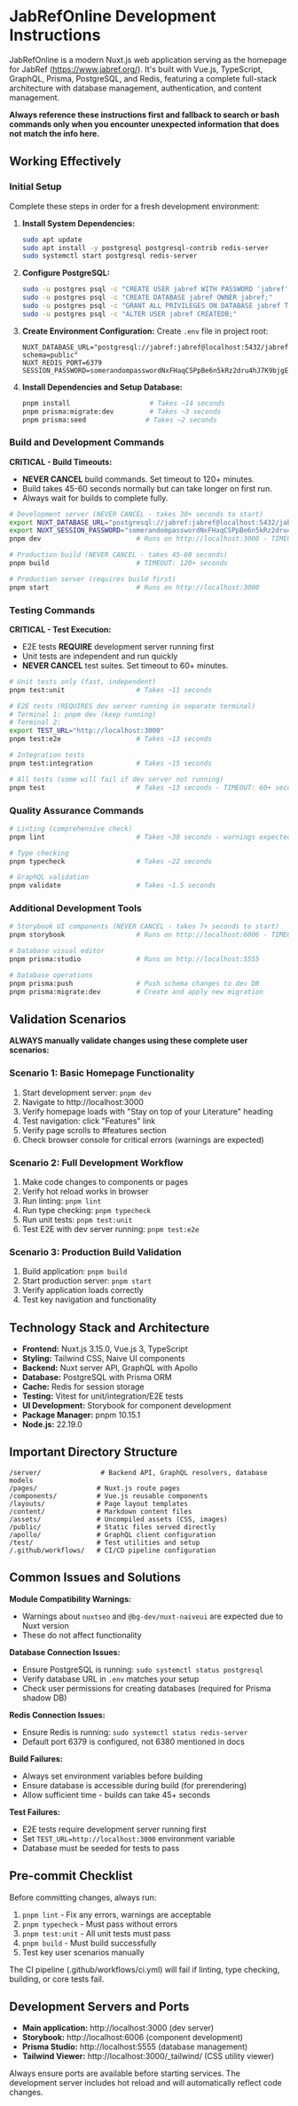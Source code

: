 # JabRefOnline Development Instructions

JabRefOnline is a modern Nuxt.js web application serving as the homepage for JabRef (https://www.jabref.org/). It's built with Vue.js, TypeScript, GraphQL, Prisma, PostgreSQL, and Redis, featuring a complete full-stack architecture with database management, authentication, and content management.

**Always reference these instructions first and fallback to search or bash commands only when you encounter unexpected information that does not match the info here.**

## Working Effectively

### Initial Setup
Complete these steps in order for a fresh development environment:

1. **Install System Dependencies:**
   ```bash
   sudo apt update
   sudo apt install -y postgresql postgresql-contrib redis-server
   sudo systemctl start postgresql redis-server
   ```

2. **Configure PostgreSQL:**
   ```bash
   sudo -u postgres psql -c "CREATE USER jabref WITH PASSWORD 'jabref';"
   sudo -u postgres psql -c "CREATE DATABASE jabref OWNER jabref;"
   sudo -u postgres psql -c "GRANT ALL PRIVILEGES ON DATABASE jabref TO jabref;"
   sudo -u postgres psql -c "ALTER USER jabref CREATEDB;"
   ```

3. **Create Environment Configuration:**
   Create `.env` file in project root:
   ```
   NUXT_DATABASE_URL="postgresql://jabref:jabref@localhost:5432/jabref?schema=public"
   NUXT_REDIS_PORT=6379
   SESSION_PASSWORD=somerandompasswordNxFHaqCSPpBe6n5kRz2dru4hJ7K9bjgEtmsV8QAT3MDXcUfWGL
   ```

4. **Install Dependencies and Setup Database:**
   ```bash
   pnpm install                    # Takes ~14 seconds
   pnpm prisma:migrate:dev         # Takes ~3 seconds  
   pnpm prisma:seed               # Takes ~2 seconds
   ```

### Build and Development Commands

**CRITICAL - Build Timeouts:**
- **NEVER CANCEL** build commands. Set timeout to 120+ minutes.
- Build takes 45-60 seconds normally but can take longer on first run.
- Always wait for builds to complete fully.

```bash
# Development server (NEVER CANCEL - takes 30+ seconds to start)
export NUXT_DATABASE_URL="postgresql://jabref:jabref@localhost:5432/jabref?schema=public"
export NUXT_SESSION_PASSWORD="somerandompasswordNxFHaqCSPpBe6n5kRz2dru4hJ7K9bjgEtmsV8QAT3MDXcUfWGL"
pnpm dev                        # Runs on http://localhost:3000 - TIMEOUT: 120+ seconds

# Production build (NEVER CANCEL - takes 45-60 seconds)
pnpm build                      # TIMEOUT: 120+ seconds

# Production server (requires build first)
pnpm start                      # Runs on http://localhost:3000
```

### Testing Commands

**CRITICAL - Test Execution:**
- E2E tests **REQUIRE** development server running first
- Unit tests are independent and run quickly
- **NEVER CANCEL** test suites. Set timeout to 60+ minutes.

```bash
# Unit tests only (fast, independent)
pnpm test:unit                  # Takes ~11 seconds

# E2E tests (REQUIRES dev server running in separate terminal)
# Terminal 1: pnpm dev (keep running)
# Terminal 2: 
export TEST_URL="http://localhost:3000"
pnpm test:e2e                   # Takes ~13 seconds

# Integration tests
pnpm test:integration           # Takes ~15 seconds

# All tests (some will fail if dev server not running)
pnpm test                       # Takes ~13 seconds - TIMEOUT: 60+ seconds
```

### Quality Assurance Commands

```bash
# Linting (comprehensive check)
pnpm lint                       # Takes ~30 seconds - warnings expected, no errors

# Type checking
pnpm typecheck                  # Takes ~22 seconds

# GraphQL validation
pnpm validate                   # Takes ~1.5 seconds
```

### Additional Development Tools

```bash
# Storybook UI components (NEVER CANCEL - takes 7+ seconds to start)
pnpm storybook                  # Runs on http://localhost:6006 - TIMEOUT: 120+ seconds

# Database visual editor
pnpm prisma:studio              # Runs on http://localhost:5555

# Database operations
pnpm prisma:push                # Push schema changes to dev DB
pnpm prisma:migrate:dev         # Create and apply new migration
```

## Validation Scenarios

**ALWAYS manually validate changes using these complete user scenarios:**

### Scenario 1: Basic Homepage Functionality
1. Start development server: `pnpm dev`
2. Navigate to http://localhost:3000
3. Verify homepage loads with "Stay on top of your Literature" heading
4. Test navigation: click "Features" link
5. Verify page scrolls to #features section
6. Check browser console for critical errors (warnings are expected)

### Scenario 2: Full Development Workflow
1. Make code changes to components or pages
2. Verify hot reload works in browser
3. Run linting: `pnpm lint`
4. Run type checking: `pnpm typecheck`
5. Run unit tests: `pnpm test:unit`
6. Test E2E with dev server running: `pnpm test:e2e`

### Scenario 3: Production Build Validation  
1. Build application: `pnpm build`
2. Start production server: `pnpm start`
3. Verify application loads correctly
4. Test key navigation and functionality

## Technology Stack and Architecture

- **Frontend:** Nuxt.js 3.15.0, Vue.js 3, TypeScript
- **Styling:** Tailwind CSS, Naive UI components  
- **Backend:** Nuxt server API, GraphQL with Apollo
- **Database:** PostgreSQL with Prisma ORM
- **Cache:** Redis for session storage
- **Testing:** Vitest for unit/integration/E2E tests
- **UI Development:** Storybook for component development
- **Package Manager:** pnpm 10.15.1
- **Node.js:** 22.19.0

## Important Directory Structure

```
/server/               # Backend API, GraphQL resolvers, database models
/pages/               # Nuxt.js route pages
/components/          # Vue.js reusable components  
/layouts/             # Page layout templates
/content/             # Markdown content files
/assets/              # Uncompiled assets (CSS, images)
/public/              # Static files served directly
/apollo/              # GraphQL client configuration
/test/                # Test utilities and setup
/.github/workflows/   # CI/CD pipeline configuration
```

## Common Issues and Solutions

**Module Compatibility Warnings:**
- Warnings about `nuxtseo` and `@bg-dev/nuxt-naiveui` are expected due to Nuxt version
- These do not affect functionality

**Database Connection Issues:**
- Ensure PostgreSQL is running: `sudo systemctl status postgresql`  
- Verify database URL in `.env` matches your setup
- Check user permissions for creating databases (required for Prisma shadow DB)

**Redis Connection Issues:**
- Ensure Redis is running: `sudo systemctl status redis-server`
- Default port 6379 is configured, not 6380 mentioned in docs

**Build Failures:**
- Always set environment variables before building
- Ensure database is accessible during build (for prerendering)
- Allow sufficient time - builds can take 45+ seconds

**Test Failures:**
- E2E tests require development server running first
- Set `TEST_URL=http://localhost:3000` environment variable
- Database must be seeded for tests to pass

## Pre-commit Checklist

Before committing changes, always run:
1. `pnpm lint` - Fix any errors, warnings are acceptable
2. `pnpm typecheck` - Must pass without errors  
3. `pnpm test:unit` - All unit tests must pass
4. `pnpm build` - Must build successfully
5. Test key user scenarios manually

The CI pipeline (.github/workflows/ci.yml) will fail if linting, type checking, building, or core tests fail.

## Development Servers and Ports

- **Main application:** http://localhost:3000 (dev server)
- **Storybook:** http://localhost:6006 (component development)
- **Prisma Studio:** http://localhost:5555 (database management)
- **Tailwind Viewer:** http://localhost:3000/_tailwind/ (CSS utility viewer)

Always ensure ports are available before starting services. The development server includes hot reload and will automatically reflect code changes.